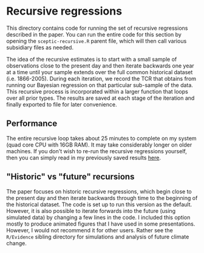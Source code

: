 # Recursive regressions

This directory contains code for running the set of recursive regressions described in the paper. You can run the entire code for this section by opening the `sceptic-recursive.R` parent file, which will then call various subsidiary files as needed.

The idea of the recursive estimates is to start with a small sample of observations close to the present day and then iterate backwards one year at a time until your sample extends over the full common historical dataset (i.e. 1866-2005). During each iteration, we record the TCR that obtains from running our Bayesian regression on that particular sub-sample of the data. This recursive process is incorporated within a larger function that loops over all prior types. The results are saved at each stage of the iteration and finally exported to file for later convenience.

## Performance
The entire recursive loop takes about 25 minutes to complete on my system (quad core CPU with 16GB RAM). It may take considerably longer on older machines. If you don't wish to re-run the recursive regressions yourself, then you can simply read in my previously saved results [here](https://github.com/grantmcdermott/sceptic-priors/blob/master/Results/Recursive/tcr-rec-historic.csv).

## "Historic" vs "future" recursions
The paper focuses on historic recursive regressions, which begin close to the present day and then iterate backwards through time to the beginning of the historical dataset. The code is set up to run this version as the default. However, it is also possible to iterate forwards into the future (using simulated data) by changing a few lines in the code. I included this option mostly to produce animated figures that I have used in some presentations. However, I would not recommend it for other users. Rather see the `R/Evidence` sibling directory for simulations and analysis of future climate change.

